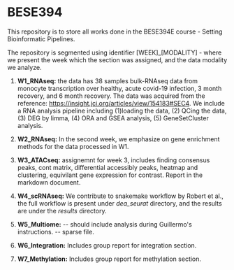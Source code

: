 # BESE394
This repository is to store all works done in the BESE394E course - Setting Bioinformatic Pipelines.

The repository is segmented using identifier [WEEK]_[MODALITY] - where we present the week which the section was assigned, and the data modality we analyze.

1. **W1_RNAseq:** the data has 38 samples bulk-RNAseq data from monocyte transcription over healthy, acute covid-19 infection, 3 month recovery, and 6 month recovery. The data was acquired from the reference: https://insight.jci.org/articles/view/154183#SEC4. We include a RNA analysis pipeline including (1)loading the data, (2) QCing the data, (3) DEG by limma, (4) ORA and GSEA analysis, (5) GeneSetCluster analysis.

2. **W2_RNAseq:** In the second week, we emphasize on gene enrichment methods for the data processed in W1. 

3. **W3_ATACseq:** assignemnt for week 3, includes finding consensus peaks, cont matrix, differential accessibly peaks, heatmap and clustering, equivilant gene expression for contrast. Report in the markdown document.

4. **W4_scRNAseq:** We contribute to snakemake workflow by Robert et al., the full workflow is present under *dea_seurat* directory, and the results are under the *results* directory.

5. **W5_Multiome:** -- should include analysis during Guillermo's instructions. -- sparse file.

6. **W6_Integration:** Includes group report for integration section.

7. **W7_Methylation:** Includes group report for methylation section.
